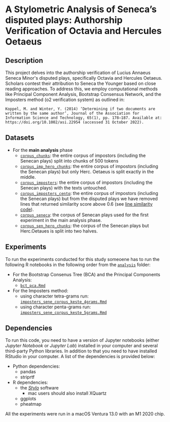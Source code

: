 # A Stylometric Analysis of Seneca’s disputed plays: Authorship Verification of Octavia and Hercules Oetaeus

## Description
This project delves into the authorship verification of Lucius Annaeus Seneca Minor's disputed plays, specifically Octavia and Hercules Oetaeus. Scholars contest their attribution to Seneca the Younger based on close reading approaches.
To address this, we employ computational methods like Principal Component Analysis, Bootstrap Consensus Network, and the Imposters method (o2 verification system) as outlined in:

```
Koppel, M. and Winter, Y. (2014) ‘Determining if two documents are written by the same author’, Journal of the Association for Information Science and Technology, 65(1), pp. 178–187. Available at: https://doi.org/10.1002/asi.22954 (accessed 31 October 2022).
```

## Datasets
+ For the **main analysis** phase
    - [`corpus_chunks`](analysis/corpora/corpus_chunks): the entire corpus of impostors (including the Senecan plays) split into chunks of 500 tokens
    - [`corpus_imp_hero_chunks`](analysis/corpora/corpus_imp_hero_chunks): the entire corpus of impostors (including the Senecan plays) but only Herc. Oetaeus is split exactly in the middle.
    - [`corpus_imposters`](analysis/corpora/corpus_imposters): the entire corpus of impostors (including the Senecan plays) with the texts untouched.
    - [`corpus_imposters_cento`](analysis/corpora/corpus_imposters_cento): the entire corpus of impostors (including the Senecan plays) but from the disputed plays we have removed lines that returned similarity score above 0.6 (see [line similarity code](analysis/code/lines-similarity/cosine_simil.ipynb)).
    - [`corpus_seneca`](analysis/corpora/corpus_seneca): the corpus of Senecan plays used for the first experiment in the main analysis phase.
    - [`corpus_sen_hero_chunks`](analysis/corpora/corpus_sen_hero_chunks): the corpus of the Senecan plays but Herc.Oetaues is split into two halves.

## Experiments
To run the experiments conducted for this study someoene has to run the following R notebooks in the following order from the [`analysis`](analysis/) folder:
+ For the Bootstrap Consenus Tree (BCA) and the Principal Components Analysis:
    - [`bct_pca.Rmd`](analysis/bct_pca.Rmd)
+ For the Imposters method:
    - using character tetra-grams run: [`imposters_sene_corpus_keste_4grams.Rmd`](analysis/imposters_sene_corpus_keste_4grams.Rmd)
    - using character penta-grams run: [`imposters_sene_corpus_keste_5grams.Rmd`](analysis/imposters_sene_corpus_keste_5grams.Rmd)

## Dependencies
To run this code, you need to have a version of Jupyter notebooks (either *Jupyter Notebook* or *Jupyter Lab*) installed in your computer and several third-party Python libraries. In addition to that you need to have installed RStudio in your computer.
A list of the dependencies is provided below:
+ Python dependencies:
    - pandas
    - striprtf
+ R dependencies:
    - the [*Stylo*](https://github.com/computationalstylistics/stylo) software
      + mac users should also install XQuartz
    - ggplots
    - pheatmap


All the experiments were run in a macOS Ventura 13.0 with an M1 2020 chip.
